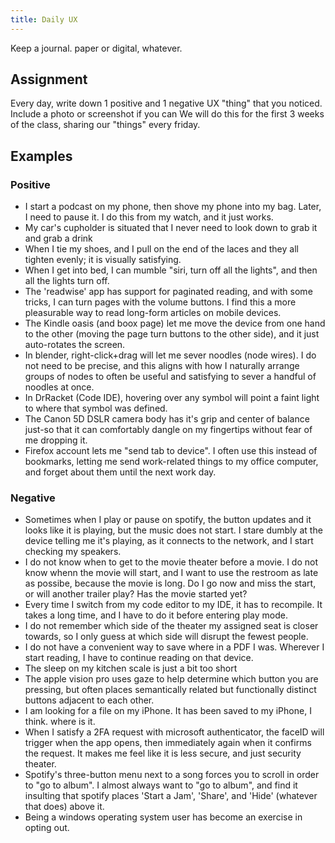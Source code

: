 ```yaml
---
title: Daily UX
---
```

Keep a journal. paper or digital, whatever.

## Assignment

Every day, write down 1 positive and 1 negative UX "thing" that you noticed. Include a photo or screenshot if you can
We will do this for the first 3 weeks of the class, sharing our "things" every friday.


## Examples

### Positive
- I start a podcast on my phone, then shove my phone into my bag. Later, I need to pause it. I do this from my watch, and it just works.
- My car's cupholder is situated that I never need to look down to grab it and grab a drink
- When I tie my shoes, and I pull on the end of the laces and they all tighten evenly; it is visually satisfying.
- When I get into bed, I can mumble "siri, turn off all the lights", and then all the lights turn off.
- The 'readwise' app has support for paginated reading, and with some tricks, I can turn pages with the volume buttons. I find this a more pleasurable way to read long-form articles on mobile devices.
- The Kindle oasis (and boox page) let me move the device from one hand to the other (moving the page turn buttons to the other side), and it just auto-rotates the screen.
- In blender, right-click+drag will let me sever noodles (node wires). I do not need to be precise, and this aligns with how I naturally arrange groups of nodes to often be useful and satisfying to sever a handful of noodles at once. 
- In DrRacket (Code IDE), hovering over any symbol will point a faint light to where that symbol was defined.
- The Canon 5D DSLR camera body has it's grip and center of balance just-so that it can comfortably dangle on my fingertips without fear of me dropping it.
- Firefox account lets me "send tab to device". I often use this instead of bookmarks, letting me send work-related things to my office computer, and forget about them until the next work day.

### Negative
- Sometimes when I play or pause on spotify, the button updates and it looks like it is playing, but the music does not start. I stare dumbly at the device telling me it's playing, as it connects to the network, and I start checking my speakers.
- I do not know when to get to the movie theater before a movie. I do not know whenn the movie will start, and I want to use the restroom as late as possibe, because the movie is long. Do I go now and miss the start, or will another trailer play? Has the movie started yet?
- Every time I switch from my code editor to my IDE, it has to recompile. It takes a long time, and I have to do it before entering play mode.
- I do not remember which side of the theater my assigned seat is closer towards, so I only guess at which side will disrupt the fewest people.
- I do not have a convenient way to save where in a PDF I was. Wherever I start reading, I have to continue reading on that device.
- The sleep on my kitchen scale is just a bit too short
- The apple vision pro uses gaze to help determine which button you are pressing, but often places semantically related but functionally distinct buttons adjacent to each other.
- I am looking for a file on my iPhone. It has been saved to my iPhone, I think. where is it.
- When I satisfy a 2FA request with microsoft authenticator, the faceID will trigger when the app opens, then immediately again when it confirms the request. It makes me feel like it is less secure, and just security theater.
- Spotify's three-button menu next to a song forces you to scroll in order to "go to album". I almost always want to "go to album", and find it insulting that spotify places 'Start a Jam', 'Share', and 'Hide' (whatever that does) above it.
- Being a windows operating system user has become an exercise in opting out.
